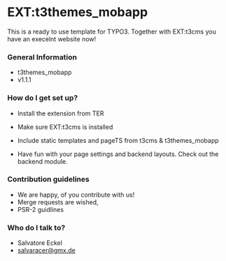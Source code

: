# EXT:t3themes_mobapp #

This is a ready to use template for TYPO3. Together with EXT:t3cms you have an execelnt website now!

### General Information ###

* t3themes_mobapp
* v1.1.1

### How do I get set up? ###

* Install the extension from TER
* Make sure EXT:t3cms is installed
* Include static templates and pageTS from t3cms & t3themes_mobapp

* Have fun with your page settings and backend layouts. Check out the backend module.

### Contribution guidelines ###

* We are happy, of you contribute with us!
* Merge requests are wished,
* PSR-2 guidlines

### Who do I talk to? ###

* Salvatore Eckel
* salvaracer@gmx.de